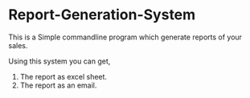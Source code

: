 # Report-Generation-System

This is a Simple commandline program which generate reports of your sales.

Using this system you can get,

1. The report as excel sheet.
2. The report as an email.

